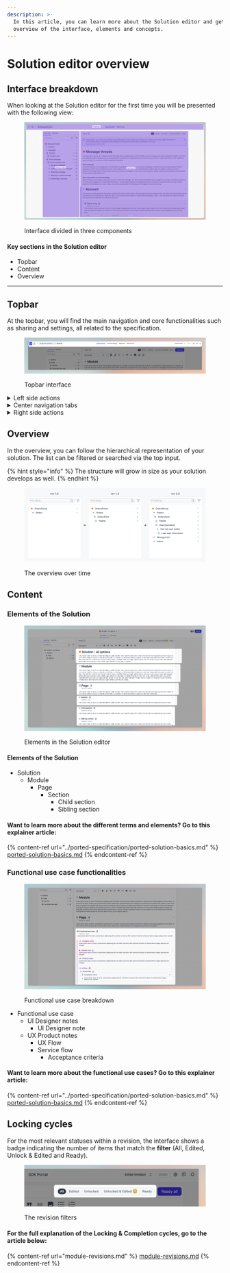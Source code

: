 ```yaml
---
description: >-
  In this article, you can learn more about the Solution editor and get an
  overview of the interface, elements and concepts.
---
```


# Solution editor overview

## Interface breakdown

When looking at the Solution editor for the first time you will be presented with the following view:&#x20;

<figure><img src="../../.gitbook/assets/app.uniscale.com_8c68f0da-8a3c-45bb-abba-2b6d36aa6b3c_user_solution_fb344616-794e-4bd7-b81a-fb1e3361701f_design (3).png" alt=""><figcaption><p>Interface divided in three components</p></figcaption></figure>

#### Key sections in the Solution editor&#x20;

* Topbar
* Content&#x20;
* Overview&#x20;

***

## Topbar

At the topbar, you will find the main navigation and core functionalities such as sharing and settings, all related to the specification.&#x20;

<figure><img src="../../.gitbook/assets/CleanShot 2024-04-15 at 10.08.12.png" alt=""><figcaption><p>Topbar interface </p></figcaption></figure>



<details>

<summary>Left side actions</summary>

*   Topbar:&#x20;

    * Workspace dropdown trigger
    * Home button leading to the main dashboard
    * Solution dropdown trigger



    <figure><img src="../../.gitbook/assets/CleanShot 2024-04-15 at 10.30.05@2x (5).png" alt=""><figcaption><p>Topbar navigation </p></figcaption></figure>



</details>

<details>

<summary>Center navigation tabs </summary>

* Specification&#x20;
* Service linking&#x20;
* Approval&#x20;
* SDK Portal&#x20;



<img src="../../.gitbook/assets/CleanShot 2024-04-15 at 10.41.54@2x.png" alt="" data-size="original">

</details>

<details>

<summary>Right side actions</summary>

* Revision overview (first one will be 'Initial revision')
* Share (will be available after first revision)
* Workspace settings&#x20;
* Comments&#x20;
* Notifications&#x20;



<img src="../../.gitbook/assets/CleanShot 2024-04-15 at 10.47.38@2x.png" alt="" data-size="original">

</details>

## Overview&#x20;

In the overview, you can follow the hierarchical representation of your solution. The list can be filtered or searched via the top input.

{% hint style="info" %}
The structure will grow in size as your solution develops as well.
{% endhint %}

<figure><img src="../../.gitbook/assets/image (66).png" alt=""><figcaption><p>The overview over time </p></figcaption></figure>

## &#x20;Content&#x20;

### Elements of the Solution&#x20;

<figure><img src="../../.gitbook/assets/CleanShot 2024-04-08 at 12.44.40.png" alt=""><figcaption><p>Elements in the Solution editor</p></figcaption></figure>

#### Elements of the Solution&#x20;

* Solution&#x20;
  * Module&#x20;
    * Page
      * Section&#x20;
        * Child section&#x20;
        * Sibling section&#x20;

#### Want to learn more about the different terms and elements? Go to this explainer article:&#x20;

{% content-ref url="../ported-specification/ported-solution-basics.md" %}
[ported-solution-basics.md](../ported-specification/ported-solution-basics.md)
{% endcontent-ref %}

### Functional use case functionalities&#x20;

<figure><img src="../../.gitbook/assets/CleanShot 2024-04-08 at 13.21.48.png" alt=""><figcaption><p>Functional use case breakdown </p></figcaption></figure>

* Functional use case
  * UI Designer notes
    * UI Designer note&#x20;
  * UX Product notes&#x20;
    * UX Flow&#x20;
    * Service flow
      * Acceptance criteria&#x20;

#### Want to learn more about the functional use cases? Go to this explainer article:&#x20;

{% content-ref url="../ported-specification/ported-solution-basics.md" %}
[ported-solution-basics.md](../ported-specification/ported-solution-basics.md)
{% endcontent-ref %}

## Locking cycles  &#x20;

For the most relevant statuses within a revision, the interface shows a badge indicating the number of items that match the **filter** (All, Edited, Unlock & Edited and Ready).&#x20;

<figure><img src="../../.gitbook/assets/CleanShot 2024-04-15 at 12.45.05@2x.png" alt=""><figcaption><p>The revision filters </p></figcaption></figure>

#### For the full explanation of the Locking & Completion cycles, go to the article below:

{% content-ref url="module-revisions.md" %}
[module-revisions.md](module-revisions.md)
{% endcontent-ref %}
